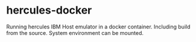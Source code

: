 # hercules-docker
Running hercules IBM Host emulator in a docker container. Including build from the source. System environment can be mounted.
